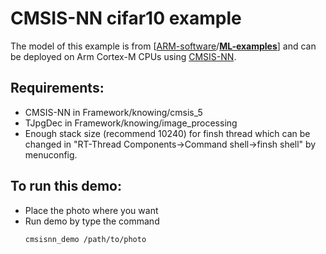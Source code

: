 # CMSIS-NN cifar10 example

The model of this example is from [[ARM-software](https://github.com/ARM-software)/**[ML-examples](https://github.com/ARM-software/ML-examples)**] and can be deployed on Arm Cortex-M CPUs using [CMSIS-NN](https://github.com/ARM-software/CMSIS_5).

## Requirements:
- CMSIS-NN in Framework/knowing/cmsis_5
- TJpgDec in Framework/knowing/image_processing
- Enough stack size (recommend 10240) for finsh thread which can be changed in "RT-Thread Components->Command shell->finsh shell" by menuconfig.

## To run this demo:
- Place the photo where you want
- Run demo by type the command
  ``` 
  cmsisnn_demo /path/to/photo
